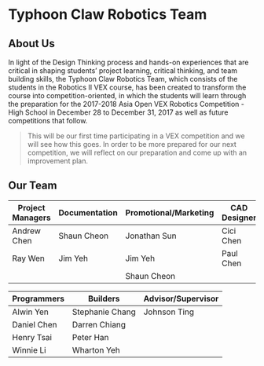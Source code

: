 # Typhoon Claw Robotics Team


## About Us

In light of the Design Thinking process and hands-on experiences that are critical in shaping students’ project learning, critical thinking, and team building skills, the Typhoon Claw Robotics Team, which consists of the students in the Robotics II VEX course, has been created to transform the course into competition-oriented, in which the students will learn through the preparation for the 2017-2018 Asia Open VEX Robotics Competition - High School in December 28 to December 31, 2017 as well as future competitions that follow.

> This will be our first time participating in a VEX competition and we will see how this goes. In order to be more prepared for our next competition, we will reflect on our preparation and come up with an improvement plan.

## Our Team

| Project Managers | Documentation | Promotional/Marketing | CAD Designer     | Resource Manager   |
| ---------------- |-------------- | --------------------- | ---------------- | ------------------ |
| Andrew Chen      | Shaun Cheon   | Jonathan Sun          | Cici Chen        | Mcgill Chen        |
| Ray Wen          | Jim Yeh       | Jim Yeh               | Paul Chen        |                    |
|                  |               | Shaun Cheon           |                  |                    |

| Programmers      | Builders           | Advisor/Supervisor |
| ---------------- |------------------- | ------------------ |
| Alwin Yen        | Stephanie Chang    | Johnson Ting       |
| Daniel Chen      | Darren Chiang      |                    |
| Henry Tsai       | Peter Han          |                    |
| Winnie Li        | Wharton Yeh        |                    |

